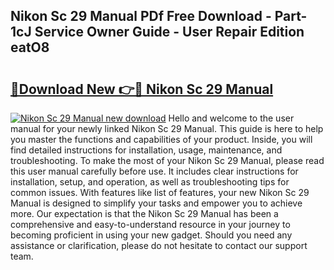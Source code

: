 ## Nikon Sc 29 Manual PDf Free Download - Part-1cJ Service Owner Guide - User Repair Edition eatO8

# <h2><a href="http://cf21911.oget.top/?id=Nikon+Sc+29+Manual">🔗Download New 👉🔴 Nikon Sc 29 Manual</a></h2>

[![Nikon Sc 29 Manual new download](https://i.imgur.com/5g1atiW.png)](http://cf21911.oget.top/?id=Nikon+Sc+29+Manual)
Hello and welcome to the user manual for your newly linked Nikon Sc 29 Manual. This guide is here to help you master the functions and capabilities of your product. Inside, you will find detailed instructions for installation, usage, maintenance, and troubleshooting. To make the most of your Nikon Sc 29 Manual, please read this user manual carefully before use. It includes clear instructions for installation, setup, and operation, as well as troubleshooting tips for common issues. With features like list of features, your new Nikon Sc 29 Manual is designed to simplify your tasks and empower you to achieve more. Our expectation is that the Nikon Sc 29 Manual has been a comprehensive and easy-to-understand resource in your journey to becoming proficient in using your new gadget. Should you need any assistance or clarification, please do not hesitate to contact our support team.
